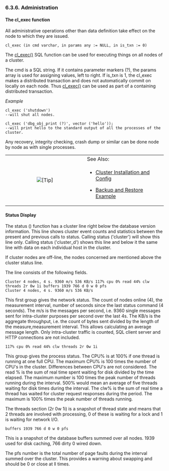 <div>

<div>

<div>

<div>

### 6.3.6. Administration

</div>

</div>

</div>

<div>

<div>

<div>

<div>

#### The cl_exec function

</div>

</div>

</div>

All administrative operations other than data definition take effect on
the node to which they are issued.

``` programlisting
cl_exec (in cmd varchar, in params any := NULL, in is_txn := 0)
```

The <a href="fn_cl_exec.html" class="link" title="cl_exec">cl_exec()</a>
SQL function can be used for executing things on all nodes of a cluster.

The cmd is a SQL string. If it contains parameter markers (?), the
params array is used for assigning values, left to right. If is_txn is
1, the cl_exec makes a distributed transaction and does not
automatically commit on locally on each node. Thus
<a href="fn_cl_exec.html" class="link" title="cl_exec">cl_exec()</a> can
be used as part of a containing distributed transaction.

<span class="emphasis">*Example*</span>

``` programlisting
cl_exec ('shutdown')
--will shut all nodes.

cl_exec ('dbg_obj_print (?)', vector ('hello'));
--will print hello to the standard output of all the processes of the cluster.
```

Any recovery, integrity checking, crash dump or similar can be done node
by node as with single processes.

<div>

<table data-border="0" data-summary="Tip: See Also:">
<colgroup>
<col style="width: 50%" />
<col style="width: 50%" />
</colgroup>
<tbody>
<tr class="odd">
<td rowspan="2" style="text-align: center;" data-valign="top"
width="25"><img src="images/tip.png" alt="[Tip]" /></td>
<td style="text-align: left;">See Also:</td>
</tr>
<tr class="even">
<td style="text-align: left;" data-valign="top"><div
class="itemizedlist">
<ul>
<li><p><a href="clusterstcnf.html" class="link"
title="2.14. Cluster Installation and Configuration">Cluster
Installation and Config</a></p></li>
<li><p><a href="clusterstcnfbackuprestore.html" class="link"
title="2.14.3. Backup and Restore">Backup and Restore
Example</a></p></li>
</ul>
</div></td>
</tr>
</tbody>
</table>

</div>

</div>

<div>

<div>

<div>

<div>

#### Status Display

</div>

</div>

</div>

The status () function has a cluster line right below the database
version information. This line shows cluster event counts and statistics
between the present and previous calls to status. Calling status
('cluster') will show this line only. Calling status ('cluster_d') shows
this line and below it the same line with data on each individual host
in the cluster.

If cluster nodes are off-line, the nodes concerned are mentioned above
the cluster status line.

The line consists of the following fields.

``` programlisting
Cluster 4 nodes, 4 s. 9360 m/s 536 KB/s 117% cpu 0% read 44% clw threads 2r 0w 1i buffers 1939 766 d 0 w 0 pfs
Cluster 4 nodes, 4 s. 9360 m/s 536 KB/s
```

This first group gives the network status. The count of nodes online
(4), the measurement interval, number of seconds since the last status
command (4 seconds). The m/s is the messages per second, i.e. 9360
single messages sent for intra-cluster purposes per second over the last
4s. The KB/s is the aggregate throughput, i.e. the count of bytes sent
divided by the length of the measure,measurement interval. This allows
calculating an average message length. Only intra-cluster traffic is
counted, SQL client server and HTTP connections are not included.

``` programlisting
117% cpu 0% read 44% clw threads 2r 0w 1i
```

This group gives the process status. The CPU% is at 100% if one thread
is running at one full CPU. The maximum CPU% is 100 times the number of
CPU's in the cluster. Differences between CPU's are not considered. The
read % is the sum of real time spent waiting for disk divided by the
time elapsed. The maximum number is 100 times the peak number of threads
running during the interval. 500% would mean an average of five threads
waiting for disk times during the interval. The clw% is the sum of real
time a thread has waited for cluster request responses during the
period. The maximum is 100% times the peak number of threads running.

The threads section (2r 0w 1i) is a snapshot of thread state and means
that 2 threads are involved with processing, 0 of these is waiting for a
lock and 1 is waiting for network I/O.

``` programlisting
buffers 1939 766 d 0 w 0 pfs
```

This is a snapshot of the database buffers summed over all nodes. 1939
used for disk caching, 766 dirty 0 wired down.

The pfs number is the total number of page faults during the interval
summed over the cluster. This provides a warning about swapping and
should be 0 or close at ll times.

</div>

</div>
